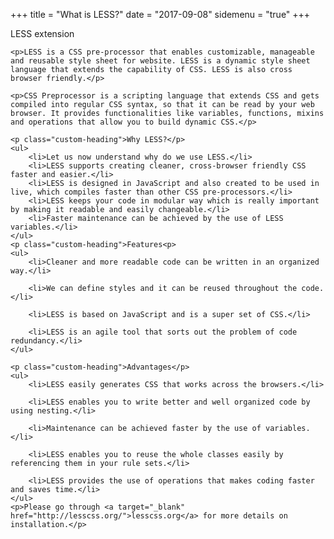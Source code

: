 +++
title = "What is LESS?"
date = "2017-09-08"
sidemenu = "true"
+++
<div class="content-section" id="lessExtension">
	<p class="custom-heading">LESS extension</p>
	
	<p>LESS is a CSS pre-processor that enables customizable, manageable and reusable style sheet for website. LESS is a dynamic style sheet language that extends the capability of CSS. LESS is also cross browser friendly.</p>
	
	<p>CSS Preprocessor is a scripting language that extends CSS and gets compiled into regular CSS syntax, so that it can be read by your web browser. It provides functionalities like variables, functions, mixins and operations that allow you to build dynamic CSS.</p>

	<p class="custom-heading">Why LESS?</p>
	<ul>
		<li>Let us now understand why do we use LESS.</li>
		<li>LESS supports creating cleaner, cross-browser friendly CSS faster and easier.</li>
		<li>LESS is designed in JavaScript and also created to be used in live, which compiles faster than other CSS pre-processors.</li>
		<li>LESS keeps your code in modular way which is really important by making it readable and easily changeable.</li>
		<li>Faster maintenance can be achieved by the use of LESS variables.</li>
	</ul>
	<p class="custom-heading">Features<p>
	<ul>
		<li>Cleaner and more readable code can be written in an organized way.</li>

		<li>We can define styles and it can be reused throughout the code.</li>

		<li>LESS is based on JavaScript and is a super set of CSS.</li>

		<li>LESS is an agile tool that sorts out the problem of code redundancy.</li>
	</ul>	

	<p class="custom-heading">Advantages</p>
	<ul>
		<li>LESS easily generates CSS that works across the browsers.</li>

		<li>LESS enables you to write better and well organized code by using nesting.</li>

		<li>Maintenance can be achieved faster by the use of variables.</li>

		<li>LESS enables you to reuse the whole classes easily by referencing them in your rule sets.</li>

		<li>LESS provides the use of operations that makes coding faster and saves time.</li>
	</ul>
	<p>Please go through <a target="_blank" href="http://lesscss.org/">lesscss.org</a> for more details on installation.</p>
</div>